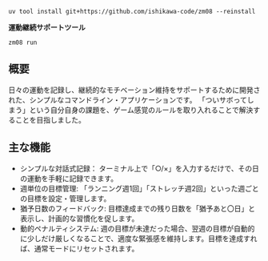 ```
uv tool install git+https://github.com/ishikawa-code/zm08 --reinstall
```

**運動継続サポートツール**

```
zm08 run
```

## 概要

日々の運動を記録し、継続的なモチベーション維持をサポートするために開発された、シンプルなコマンドライン・アプリケーションです。
「ついサボってしまう」という自分自身の課題を、ゲーム感覚のルールを取り入れることで解決することを目指しました。

## 主な機能

- シンプルな対話式記録： ターミナル上で「○/×」を入力するだけで、その日の運動を手軽に記録できます。
- 週単位の目標管理: 「ランニング週1回」「ストレッチ週2回」といった週ごとの目標を設定・管理します。
- 猶予日数のフィードバック: 目標達成までの残り日数を「猶予あと〇日」と表示し、計画的な習慣化を促します。
- 動的ペナルティシステム: 週の目標が未達だった場合、翌週の目標が自動的に少しだけ厳しくなることで、適度な緊張感を維持します。目標を達成すれば、通常モードにリセットされます。
  
